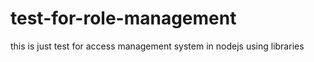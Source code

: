 # test-for-role-management
this is just test for access management system in nodejs using libraries 
